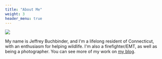 ```yaml
---
title: "About Me"
weight: 3
header_menu: true
---
```


![](images/about-me.jpg)

My name is Jeffrey Buchbinder, and I'm a lifelong resident of Connecticut, with an enthusiasm for helping wildlife. I'm also a firefighter/EMT, as well as being a photographer. You can see more of my work on [my blog](https://jbuchbinder.com).
